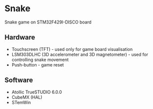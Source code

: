 # Snake
Snake game on STM32F429I-DISCO board

## Hardware
- Touchscreen (TFT) - used only for game board visualisation
- LSM303DLHC (3D accelerometer and 3D magnetometer) - used for controlling snake movement
- Push-button - game reset 

## Software
- Atollic TrueSTUDIO 6.0.0
- CubeMX (HAL)
- STemWin
